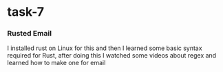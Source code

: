 # task-7 #
### Rusted Email ###
I installed rust on Linux for this and then I learned some basic syntax required for Rust, after doing this I watched some videos about regex and learned how to make one for email
